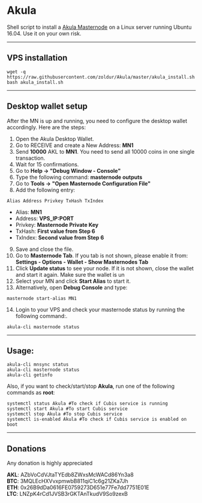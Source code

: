 # Akula
Shell script to install a [Akula Masternode](https://akulaum.im/) on a Linux server running Ubuntu 16.04. Use it on your own risk.
***

## VPS installation
```
wget -q https://raw.githubusercontent.com/zoldur/Akula/master/akula_install.sh
bash akula_install.sh
```
***

## Desktop wallet setup  

After the MN is up and running, you need to configure the desktop wallet accordingly. Here are the steps:  
1. Open the Akula Desktop Wallet.  
2. Go to RECEIVE and create a New Address: **MN1**  
3. Send **10000** AKL to **MN1**. You need to send all 10000 coins in one single transaction.
4. Wait for 15 confirmations.  
5. Go to **Help -> "Debug Window - Console"**  
6. Type the following command: **masternode outputs**  
7. Go to  **Tools -> "Open Masternode Configuration File"**
8. Add the following entry:
```
Alias Address Privkey TxHash TxIndex
```
* Alias: **MN1**
* Address: **VPS_IP:PORT**
* Privkey: **Masternode Private Key**
* TxHash: **First value from Step 6**
* TxIndex:  **Second value from Step 6**
9. Save and close the file.
10. Go to **Masternode Tab**. If you tab is not shown, please enable it from: **Settings - Options - Wallet - Show Masternodes Tab**
11. Click **Update status** to see your node. If it is not shown, close the wallet and start it again. Make sure the wallet is un
12. Select your MN and click **Start Alias** to start it.
13. Alternatively, open **Debug Console** and type:
```
masternode start-alias MN1
``` 
14. Login to your VPS and check your masternode status by running the following command:.
```
akula-cli masternode status
```
***

## Usage:
```
akula-cli mnsync status
akula-cli masternode status  
akula-cli getinfo
```
Also, if you want to check/start/stop **Akula**, run one of the following commands as **root**:

```
systemctl status Akula #To check if Cubis service is running  
systemctl start Akula #To start Cubis service  
systemctl stop Akula #To stop Cubis service  
systemctl is-enabled Akula #To check if Cubis service is enabled on boot  
```  
***

## Donations

Any donation is highly appreciated

**AKL**: AZbVoCdVJtaTYEdb8ZWxsMcWACd86Yn3a8   
**BTC**: 3MQLEcHXVvxpmwbB811qiC1c6g21ZKa7Jh  
**ETH**: 0x26B9dDa0616FE0759273D651e77Fe7dd7751E01E  
**LTC**: LNZpK4rCd1JVSB3rGKTAnTkudV9So9zexB  
